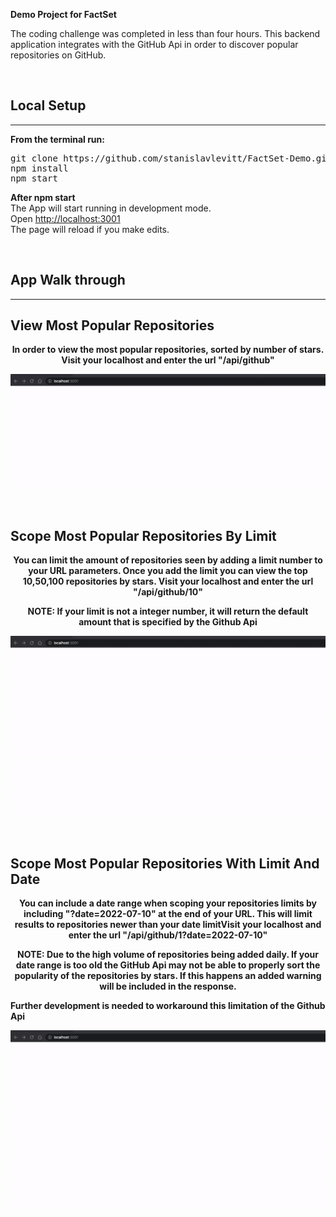 **Demo Project for FactSet**
<br/>

The coding challenge was completed in less than four hours.  This backend application integrates with the GitHub Api in order to discover popular repositories on GitHub.

<br />

## Local Setup

---

**From the terminal run:**

<pre>
git clone https://github.com/stanislavlevitt/FactSet-Demo.git
npm install
npm start
</pre>

**After npm start**<br />
The App will start running in development mode.<br />
Open [http://localhost:3001](http://localhost:3001)<br />
The page will reload if you make edits.

<br />

## App Walk through

---
## View Most Popular Repositories<br />
<p align="center"><strong>In order to view the most popular repositories, sorted by number of stars. Visit your localhost and enter the url "/api/github"</strong></p>

<p align="center">
  <img src="/public/GetAllRepos.gif"/>
</p>
<br />

## Scope Most Popular Repositories By Limit<br />
<p align="center"><strong> You can limit the amount of repositories seen by adding a limit number to your URL parameters. Once you add the limit you can view the top 10,50,100 repositories by stars. Visit your localhost and enter the url "/api/github/10"</strong></p>

<p align="center"><strong>NOTE: If your limit is not a integer number, it will return the default amount that is specified by the Github Api</strong></p>

<p align="center">
  <img src="/public/GetReposWithLimit.gif"/>
</p>
<br />

## Scope Most Popular Repositories With Limit And Date<br />

<p align="center"><strong> You can include a date range when scoping your repositories limits by including "?date=2022-07-10" at the end of your URL. This will limit results to repositories newer than your date limitVisit your localhost and enter the url "/api/github/1?date=2022-07-10"</strong></p>

<p align="center"><strong>NOTE: Due to the high volume of repositories being added daily. If your date range is too old the GitHub Api may not be able to properly sort the popularity of the repositories by stars. If this happens an added warning will be included in the response.

Further development is needed to workaround this limitation of the Github Api</strong></p>

<p align="center">
  <img src="/public/GetReposWithDate.gif"/>
</p>
<br />
